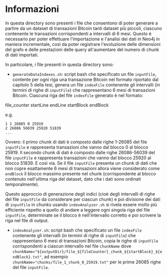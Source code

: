 # Informazioni

In questa directory sono presenti i file che consentono di poter generare a partire da un dataset di transazioni Bitcoin tanti dataset più piccoli, ciascuno contenente le transazioni corrispondenti a intervalli di 6 mesi. Questo è necessario per poter effettuare l'importazione e l'analisi dei dati in Neo4j in maniera incrementale, così da poter registrare l'evoluzione delle dimensioni del grafo e delle prestazioni delle query all'aumentare del numero di chunk di dati importati.

In particolare, i file presenti in questa directory sono:

* `generateDataIndexes.sh`: script bash che specificato un file `inputFile`, contente per ogni riga una transazione Bitcoin nel formato riportato dal capitolo 5 della tesi, genera un file `indexFile` contenente gli intervalli (in termini di righe di `inputFile`) che rappresentano 6 mesi di transazioni Bitcoin. Ciascuna riga del file `indexFile` generato è nel formato:

file_counter startLine endLine startBlock endBlock

e.g.

```
1 1 26085 0 25919
2 26086 56039 25920 51839
...
```
Ovvero: il primo chunk di dati è composto dalle righe 1-26085 del file `inputFile` e rappresenta transazioni che vanno dal blocco 0 al blocco 25919. Il secondo chunk di dati è composto dalle righe 26086-56039 del file `inputFile` e rappresenta transazioni che vanno dal blocco 25920 al blocco 51839. E così via. Se il file `inputFile` presenta un chunk di dati che non copre esattamente 6 mesi di transazioni allora viene considerato come `endBlock` il blocco massimo presente nel chunk (corrispondente al blocco contenuto nell'ultima riga del dataset, dato che i dati sono ordinati temporalmente).

Questo approccio di generazione degli indici (cioè degli intervalli di righe del file `inputFile` da considerare per ciascun chunk) e poi divisione dei dati di `inputFile` in chunks usando `indexAnalyzer.sh` si rivela essere molto più efficiente rispetto a quello di andare a leggere ogni singola riga del file `inputFile`, determinate se il blocco è nell'intervallo corretto e poi scrivere la riga nel file di output. 

* `indexAnalyzer.sh`: script bash che specificato un file `indexFile` contenente gli intervalli (in termini di righe di `inputFile`) che rappresentano 6 mesi di transazioni Bitcoin, copia le righe di `inputFile` corrispondenti a ciascun intervallo nel file `chunkName` dove `chunkName="${outputDir}/file_${fileCounter}_chunk_${startBlock}_${endBlock}.txt"`, ad esempio `chunkName="chunks/file_1_chunk_0_25919.txt"` per le prime 26085 righe del file `inputFile`.